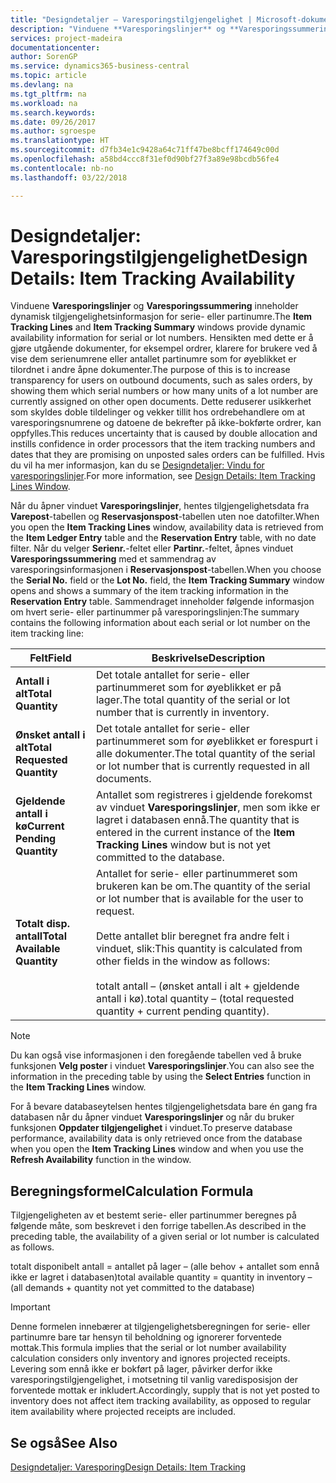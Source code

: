 ```yaml
---
title: "Designdetaljer – Varesporingstilgjengelighet | Microsoft-dokumentasjon"
description: "Vinduene **Varesporingslinjer** og **Varesporingssummering** inneholder dynamisk tilgjengelighetsinformasjon for serie- eller partinumre. Hensikten med dette er å gjøre utgående dokumenter, for eksempel ordrer, klarere for brukere ved å vise dem serienumrene eller antallet partinumre som for øyeblikket er tilordnet i andre åpne dokumenter. Dette reduserer usikkerhet som skyldes doble tildelinger og vekker tillit hos ordrebehandlere om at varesporingsnumrene og datoene de bekrefter på ikke-bokførte ordrer, kan oppfylles."
services: project-madeira
documentationcenter: 
author: SorenGP
ms.service: dynamics365-business-central
ms.topic: article
ms.devlang: na
ms.tgt_pltfrm: na
ms.workload: na
ms.search.keywords: 
ms.date: 09/26/2017
ms.author: sgroespe
ms.translationtype: HT
ms.sourcegitcommit: d7fb34e1c9428a64c71ff47be8bcff174649c00d
ms.openlocfilehash: a58bd4ccc8f31ef0d90bf27f3a89e98bcdb56fe4
ms.contentlocale: nb-no
ms.lasthandoff: 03/22/2018

---
```

# <a name="design-details-item-tracking-availability"></a><span data-ttu-id="6a517-105">Designdetaljer: Varesporingstilgjengelighet</span><span class="sxs-lookup"><span data-stu-id="6a517-105">Design Details: Item Tracking Availability</span></span>
<span data-ttu-id="6a517-106">Vinduene **Varesporingslinjer** og **Varesporingssummering** inneholder dynamisk tilgjengelighetsinformasjon for serie- eller partinumre.</span><span class="sxs-lookup"><span data-stu-id="6a517-106">The **Item Tracking Lines** and **Item Tracking Summary** windows provide dynamic availability information for serial or lot numbers.</span></span> <span data-ttu-id="6a517-107">Hensikten med dette er å gjøre utgående dokumenter, for eksempel ordrer, klarere for brukere ved å vise dem serienumrene eller antallet partinumre som for øyeblikket er tilordnet i andre åpne dokumenter.</span><span class="sxs-lookup"><span data-stu-id="6a517-107">The purpose of this is to increase transparency for users on outbound documents, such as sales orders, by showing them which serial numbers or how many units of a lot number are currently assigned on other open documents.</span></span> <span data-ttu-id="6a517-108">Dette reduserer usikkerhet som skyldes doble tildelinger og vekker tillit hos ordrebehandlere om at varesporingsnumrene og datoene de bekrefter på ikke-bokførte ordrer, kan oppfylles.</span><span class="sxs-lookup"><span data-stu-id="6a517-108">This reduces uncertainty that is caused by double allocation and instills confidence in order processors that the item tracking numbers and dates that they are promising on unposted sales orders can be fulfilled.</span></span> <span data-ttu-id="6a517-109">Hvis du vil ha mer informasjon, kan du se [Designdetaljer: Vindu for varesporingslinjer](design-details-item-tracking-lines-window.md).</span><span class="sxs-lookup"><span data-stu-id="6a517-109">For more information, see [Design Details: Item Tracking Lines Window](design-details-item-tracking-lines-window.md).</span></span>  

 <span data-ttu-id="6a517-110">Når du åpner vinduet **Varesporingslinjer**, hentes tilgjengelighetsdata fra **Varepost**-tabellen og **Reservasjonspost**-tabellen uten noe datofilter.</span><span class="sxs-lookup"><span data-stu-id="6a517-110">When you open the **Item Tracking Lines** window, availability data is retrieved from the **Item Ledger Entry** table and the **Reservation Entry** table, with no date filter.</span></span> <span data-ttu-id="6a517-111">Når du velger **Serienr.**-feltet eller **Partinr.**-feltet, åpnes vinduet **Varesporingssummering** med et sammendrag av varesporingsinformasjonen i **Reservasjonspost**-tabellen.</span><span class="sxs-lookup"><span data-stu-id="6a517-111">When you choose the **Serial No.** field or the **Lot No.** field, the **Item Tracking Summary** window opens and shows a summary of the item tracking information in the **Reservation Entry** table.</span></span> <span data-ttu-id="6a517-112">Sammendraget inneholder følgende informasjon om hvert serie- eller partinummer på varesporingslinjen:</span><span class="sxs-lookup"><span data-stu-id="6a517-112">The summary contains the following information about each serial or lot number on the item tracking line:</span></span>  

|<span data-ttu-id="6a517-113">Felt</span><span class="sxs-lookup"><span data-stu-id="6a517-113">Field</span></span>|<span data-ttu-id="6a517-114">Beskrivelse</span><span class="sxs-lookup"><span data-stu-id="6a517-114">Description</span></span>|  
|---------------------------------|---------------------------------------|  
|<span data-ttu-id="6a517-115">**Antall i alt**</span><span class="sxs-lookup"><span data-stu-id="6a517-115">**Total Quantity**</span></span>|<span data-ttu-id="6a517-116">Det totale antallet for serie- eller partinummeret som for øyeblikket er på lager.</span><span class="sxs-lookup"><span data-stu-id="6a517-116">The total quantity of the serial or lot number that is currently in inventory.</span></span>|  
|<span data-ttu-id="6a517-117">**Ønsket antall i alt**</span><span class="sxs-lookup"><span data-stu-id="6a517-117">**Total Requested Quantity**</span></span>|<span data-ttu-id="6a517-118">Det totale antallet for serie- eller partinummeret som for øyeblikket er forespurt i alle dokumenter.</span><span class="sxs-lookup"><span data-stu-id="6a517-118">The total quantity of the serial or lot number that is currently requested in all documents.</span></span>|  
|<span data-ttu-id="6a517-119">**Gjeldende antall i kø**</span><span class="sxs-lookup"><span data-stu-id="6a517-119">**Current Pending Quantity**</span></span>|<span data-ttu-id="6a517-120">Antallet som registreres i gjeldende forekomst av vinduet **Varesporingslinjer**, men som ikke er lagret i databasen ennå.</span><span class="sxs-lookup"><span data-stu-id="6a517-120">The quantity that is entered in the current instance of the **Item Tracking Lines** window but is not yet committed to the database.</span></span>|  
|<span data-ttu-id="6a517-121">**Totalt disp. antall**</span><span class="sxs-lookup"><span data-stu-id="6a517-121">**Total Available Quantity**</span></span>|<span data-ttu-id="6a517-122">Antallet for serie- eller partinummeret som brukeren kan be om.</span><span class="sxs-lookup"><span data-stu-id="6a517-122">The quantity of the serial or lot number that is available for the user to request.</span></span><br /><br /> <span data-ttu-id="6a517-123">Dette antallet blir beregnet fra andre felt i vinduet, slik:</span><span class="sxs-lookup"><span data-stu-id="6a517-123">This quantity is calculated from other fields in the window as follows:</span></span><br /><br /> <span data-ttu-id="6a517-124">totalt antall – (ønsket antall i alt + gjeldende antall i kø).</span><span class="sxs-lookup"><span data-stu-id="6a517-124">total quantity – (total requested quantity + current pending quantity).</span></span>|  

> [!NOTE]  
>  <span data-ttu-id="6a517-125">Du kan også vise informasjonen i den foregående tabellen ved å bruke funksjonen **Velg poster** i vinduet **Varesporingslinjer**.</span><span class="sxs-lookup"><span data-stu-id="6a517-125">You can also see the information in the preceding table by using the **Select Entries** function in the **Item Tracking Lines** window.</span></span>  

 <span data-ttu-id="6a517-126">For å bevare databaseytelsen hentes tilgjengelighetsdata bare én gang fra databasen når du åpner vinduet **Varesporingslinjer** og når du bruker funksjonen **Oppdater tilgjengelighet** i vinduet.</span><span class="sxs-lookup"><span data-stu-id="6a517-126">To preserve database performance, availability data is only retrieved once from the database when you open the **Item Tracking Lines** window and when you use the **Refresh Availability** function in the window.</span></span>  

## <a name="calculation-formula"></a><span data-ttu-id="6a517-127">Beregningsformel</span><span class="sxs-lookup"><span data-stu-id="6a517-127">Calculation Formula</span></span>  
 <span data-ttu-id="6a517-128">Tilgjengeligheten av et bestemt serie- eller partinummer beregnes på følgende måte, som beskrevet i den forrige tabellen.</span><span class="sxs-lookup"><span data-stu-id="6a517-128">As described in the preceding table, the availability of a given serial or lot number is calculated as follows.</span></span>  

 <span data-ttu-id="6a517-129">totalt disponibelt antall = antallet på lager – (alle behov + antallet som ennå ikke er lagret i databasen)</span><span class="sxs-lookup"><span data-stu-id="6a517-129">total available quantity = quantity in inventory – (all demands + quantity not yet committed to the database)</span></span>  

> [!IMPORTANT]  
>  <span data-ttu-id="6a517-130">Denne formelen innebærer at tilgjengelighetsberegningen for serie- eller partinumre bare tar hensyn til beholdning og ignorerer forventede mottak.</span><span class="sxs-lookup"><span data-stu-id="6a517-130">This formula implies that the serial or lot number availability calculation considers only inventory and ignores projected receipts.</span></span> <span data-ttu-id="6a517-131">Levering som ennå ikke er bokført på lager, påvirker derfor ikke varesporingstilgjengelighet, i motsetning til vanlig varedisposisjon der forventede mottak er inkludert.</span><span class="sxs-lookup"><span data-stu-id="6a517-131">Accordingly, supply that is not yet posted to inventory does not affect item tracking availability, as opposed to regular item availability where projected receipts are included.</span></span>  

## <a name="see-also"></a><span data-ttu-id="6a517-132">Se også</span><span class="sxs-lookup"><span data-stu-id="6a517-132">See Also</span></span>  
 [<span data-ttu-id="6a517-133">Designdetaljer: Varesporing</span><span class="sxs-lookup"><span data-stu-id="6a517-133">Design Details: Item Tracking</span></span>](design-details-item-tracking.md)

